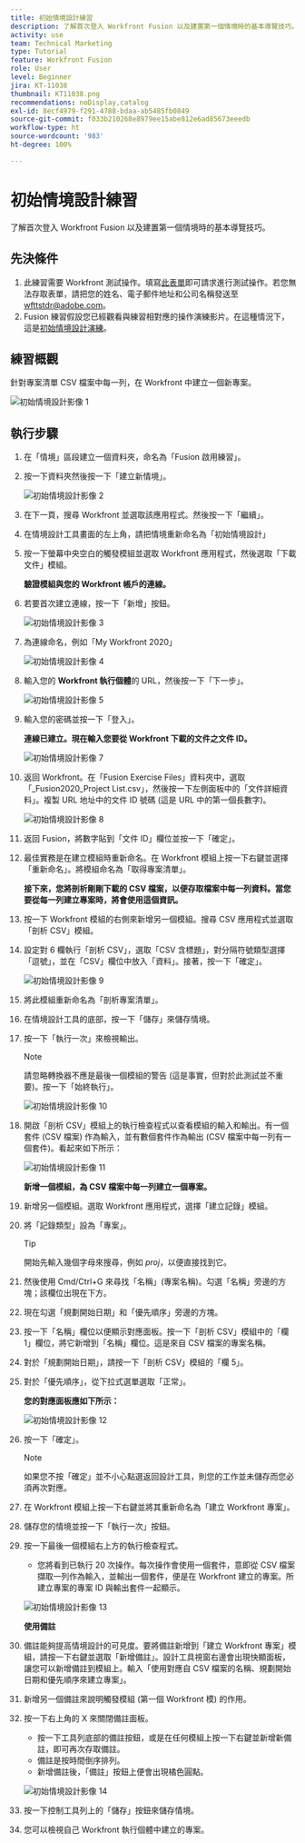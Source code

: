 ```yaml
---
title: 初始情境設計練習
description: 了解首次登入 Workfront Fusion 以及建置第一個情境時的基本導覽技巧。
activity: use
team: Technical Marketing
type: Tutorial
feature: Workfront Fusion
role: User
level: Beginner
jira: KT-11038
thumbnail: KT11038.png
recommendations: noDisplay,catalog
exl-id: 8ecf4979-f291-4788-bdaa-ab5485fb0849
source-git-commit: f033b210268e8979ee15abe812e6ad85673eeedb
workflow-type: ht
source-wordcount: '983'
ht-degree: 100%

---
```


# 初始情境設計練習

了解首次登入 Workfront Fusion 以及建置第一個情境時的基本導覽技巧。

## 先決條件

1. 此練習需要 Workfront 測試操作。填寫[此表單](https://forms.office.com/r/f1J8HRGrNY)即可請求進行測試操作。若您無法存取表單，請把您的姓名、電子郵件地址和公司名稱發送至 wfttstdr@adobe.com。
1. Fusion 練習假設您已經觀看與練習相對應的操作演練影片。在這種情況下，這是[初始情境設計演練](https://experienceleague.adobe.com/docs/workfront-learn/tutorials-workfront/fusion/understand-the-basics/initial-scenario-design-walkthrough.html?lang=zh-Hant)。


## 練習概觀

針對專案清單 CSV 檔案中每一列，在 Workfront 中建立一個新專案。

![初始情境設計影像 1](../12-exercises/assets/initial-scenario-design-1.png)

## 執行步驟

1. 在「情境」區段建立一個資料夾，命名為「Fusion 啟用練習」。
1. 按一下資料夾然後按一下「建立新情境」。

   ![初始情境設計影像 2](../12-exercises/assets/initial-scenario-design-2.png)

1. 在下一頁，搜尋 Workfront 並選取該應用程式。然後按一下「繼續」。
1. 在情境設計工具畫面的左上角，請把情境重新命名為「初始情境設計」
1. 按一下螢幕中央空白的觸發模組並選取 Workfront 應用程式，然後選取「下載文件」模組。

   **驗證模組與您的 Workfront 帳戶的連線。**

1. 若要首次建立連線，按一下「新增」按鈕。

   ![初始情境設計影像 3](../12-exercises/assets/initial-scenario-design-3.png)

1. 為連線命名，例如「My Workfront 2020」

   ![初始情境設計影像 4](../12-exercises/assets/initial-scenario-design-4.png)

1. 輸入您的 **Workfront 執行個體**&#x200B;的 URL，然後按一下「下一步」。

   ![初始情境設計影像 5](../12-exercises/assets/initial-scenario-design-5.png)

1. 輸入您的密碼並按一下「登入」。

   **連線已建立。現在輸入您要從 Workfront 下載的文件之文件 ID。**

   ![初始情境設計影像 7](../12-exercises/assets/initial-scenario-design-7.png)

1. 返回 Workfront。在「Fusion Exercise Files」資料夾中，選取「_Fusion2020_Project List.csv」，然後按一下左側面板中的「文件詳細資料」。複製 URL 地址中的文件 ID 號碼 (這是 URL 中的第一個長數字)。

   ![初始情境設計影像 8](../12-exercises/assets/initial-scenario-design-8.png)

1. 返回 Fusion，將數字貼到「文件 ID」欄位並按一下「確定」。
1. 最佳實務是在建立模組時重新命名。在 Workfront 模組上按一下右鍵並選擇「重新命名」。將模組命名為「取得專案清單」。

   **接下來，您將剖析剛剛下載的 CSV 檔案，以便存取檔案中每一列資料。當您要從每一列建立專案時，將會使用這個資訊。**

1. 按一下 Workfront 模組的右側來新增另一個模組。搜尋 CSV 應用程式並選取「剖析 CSV」模組。
1. 設定對 6 欄執行「剖析 CSV」，選取「CSV 含標題」，對分隔符號類型選擇「逗號」，並在「CSV」欄位中放入「資料」。接著，按一下「確定」。

   ![初始情境設計影像 9](../12-exercises/assets/initial-scenario-design-9.png)

1. 將此模組重新命名為「剖析專案清單」。
1. 在情境設計工具的底部，按一下「儲存」來儲存情境。
1. 按一下「執行一次」來檢視輸出。

   >[!NOTE]
   >
   >請忽略轉換器不應是最後一個模組的警告 (這是事實，但對於此測試並不重要)。按一下「始終執行」。

   ![初始情境設計影像 10](../12-exercises/assets/initial-scenario-design-10.png)

1. 開啟「剖析 CSV」模組上的執行檢查程式以查看模組的輸入和輸出。有一個套件 (CSV 檔案) 作為輸入，並有數個套件作為輸出 (CSV 檔案中每一列有一個套件)。看起來如下所示：

   ![初始情境設計影像 11](../12-exercises/assets/initial-scenario-design-11.png)

   **新增一個模組，為 CSV 檔案中每一列建立一個專案。**

1. 新增另一個模組。選取 Workfront 應用程式，選擇「建立記錄」模組。
1. 將「記錄類型」設為「專案」。

   >[!TIP]
   >
   >開始先輸入幾個字母來搜尋，例如 *proj*，以便直接找到它。

1. 然後使用 Cmd/Ctrl+G 來尋找「名稱」(專案名稱)。勾選「名稱」旁邊的方塊；該欄位出現在下方。
1. 現在勾選「規劃開始日期」和「優先順序」旁邊的方塊。
1. 按一下「名稱」欄位以便顯示對應面板。按一下「剖析 CSV」模組中的「欄 1」欄位，將它新增到「名稱」欄位。這是來自 CSV 檔案的專案名稱。
1. 對於「規劃開始日期」，請按一下「剖析 CSV」模組的「欄 5」。
1. 對於「優先順序」，從下拉式選單選取「正常」。

   **您的對應面板應如下所示：**

   ![初始情境設計影像 12](../12-exercises/assets/initial-scenario-design-12.png)

1. 按一下「確定」。

   >[!NOTE]
   >
   >如果您不按「確定」並不小心點選返回設計工具，則您的工作並未儲存而您必須再次對應。

1. 在 Workfront 模組上按一下右鍵並將其重新命名為「建立 Workfront 專案」。
1. 儲存您的情境並按一下「執行一次」按鈕。
1. 按一下最後一個模組右上方的執行檢查程式。

   + 您將看到已執行 20 次操作。每次操作會使用一個套件，意即從 CSV 檔案擷取一列作為輸入，並輸出一個套件，便是在 Workfront 建立的專案。所建立專案的專案 ID 與輸出套件一起顯示。

   ![初始情境設計影像 13](../12-exercises/assets/initial-scenario-design-13.png)

   **使用備註**

1. 備註能夠提高情境設計的可見度。要將備註新增到「建立 Workfront 專案」模組，請按一下右鍵並選取「新增備註」。設計工具視窗右邊會出現快顯面板，讓您可以新增備註到模組上。輸入「使用對應自 CSV 檔案的名稱、規劃開始日期和優先順序來建立專案」。
1. 新增另一個備註來說明觸發模組 (第一個 Workfront 模) 的作用。
1. 按一下右上角的 X 來關閉備註面板。

   + 按一下工具列底部的備註按鈕，或是在任何模組上按一下右鍵並新增新備註，即可再次存取備註。
   + 備註是按時間倒序排列。
   + 新增備註後，「備註」按鈕上便會出現橘色圓點。

   ![初始情境設計影像 14](../12-exercises/assets/initial-scenario-design-14.png)

1. 按一下控制工具列上的「儲存」按鈕來儲存情境。
1. 您可以檢視自己 Workfront 執行個體中建立的專案。
